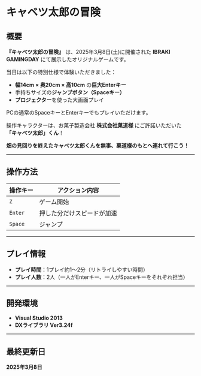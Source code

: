 # キャベツ太郎の冒険

## 概要

**『キャベツ太郎の冒険』** は、2025年3月8日(土)に開催された **IBRAKI GAMINGDAY** にて展示したオリジナルゲームです。

当日は以下の特別仕様で体験いただきました：

- **幅14cm × 奥20cm × 高10cm** の**巨大Enterキー**
- 手持ちサイズの**ジャンプボタン（Spaceキー）**
- **プロジェクター**を使った大画面プレイ

PCの通常のSpaceキーとEnterキーでもプレイいただけます。

操作キャラクターは、お菓子製造会社 **株式会社菓道様** にご許諾いただいた  
**「キャベツ太郎」くん**！

**畑の見回りを終えたキャベツ太郎くんを無事、菓道様のもとへ連れて行こう！**

---

## 操作方法

| 操作キー | アクション内容                     |
|----------|----------------------------------|
| `Z`      | ゲーム開始                         |
| `Enter`  | 押した分だけスピードが加速         |
| `Space`  | ジャンプ                           |

---

## プレイ情報

- **プレイ時間**：1プレイ約1～2分（リトライしやすい時間）
- **プレイ人数**：2人（一人がEnterキー、一人がSpaceキーをそれぞれ担当）

---

## 開発環境

- **Visual Studio 2013**
- **DXライブラリ Ver3.24f**

---

## 最終更新日

**2025年3月8日**
